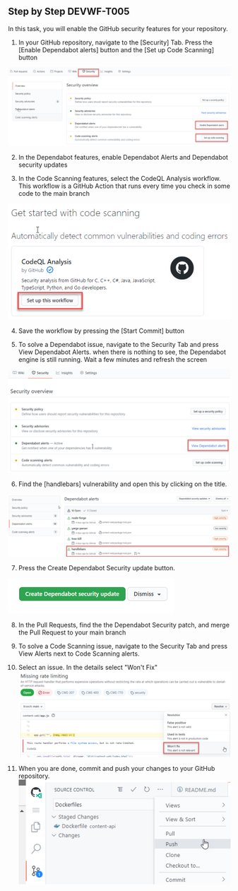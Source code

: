 ## Step by Step DEVWF-T005

In this task, you will enable the GitHub security features for your repository.

1. In your GitHub repository, navigate to the [Security] Tab. Press the [Enable Dependabot alerts] button and the [Set up Code Scanning] button

![](/Assets/securityfeatures.png)

2. In the Dependabot features, enable Dependabot Alerts and Dependabot security updates

3. In the Code Scanning features, select the CodeQL Analysis workflow. This workflow is a GitHub Action that runs every time you check in some code to the main branch

![](/Assets/CodeQLAction.png)

4. Save the workflow by pressing the [Start Commit] button

5. To solve a Dependabot issue, navigate to the Security Tab and press View Dependabot Alerts. when there is nothing to see, the Dependabot engine is still running. Wait a few minutes and refresh the screen

![](/Assets/2020-10-05-12-51-55.png)

6. Find the [handlebars] vulnerability and open this by clicking on the title.

![](/Assets/handlebars.png)

7. Press the Create Dependabot Security update button. 

![](/Assets/2020-10-05-13-03-26.png)

8. In the Pull Requests, find the the Dependabot Security patch, and merge the Pull Request to your main branch

9. To solve a Code Scanning issue, navigate to the Security Tab and press View Alerts next to Code Scanning alerts. 

10. Select an issue. In the details select "Won't Fix"
![](/Assets/2020-10-05-13-10-25.png)

11. When you are done, commit and push your changes to your GitHub repository.
![](/Assets/commitandpush.png)
